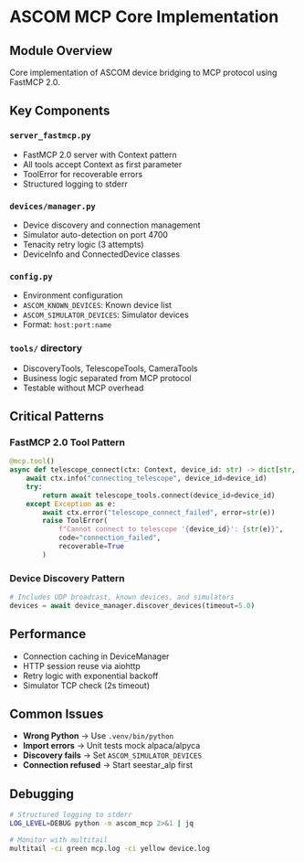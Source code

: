 # ASCOM MCP Core Implementation

## Module Overview
Core implementation of ASCOM device bridging to MCP protocol using FastMCP 2.0.

## Key Components

### `server_fastmcp.py`
- FastMCP 2.0 server with Context pattern
- All tools accept Context as first parameter
- ToolError for recoverable errors
- Structured logging to stderr

### `devices/manager.py`
- Device discovery and connection management
- Simulator auto-detection on port 4700
- Tenacity retry logic (3 attempts)
- DeviceInfo and ConnectedDevice classes

### `config.py`
- Environment configuration
- `ASCOM_KNOWN_DEVICES`: Known device list
- `ASCOM_SIMULATOR_DEVICES`: Simulator devices
- Format: `host:port:name`

### `tools/` directory
- DiscoveryTools, TelescopeTools, CameraTools
- Business logic separated from MCP protocol
- Testable without MCP overhead

## Critical Patterns

### FastMCP 2.0 Tool Pattern
```python
@mcp.tool()
async def telescope_connect(ctx: Context, device_id: str) -> dict[str, Any]:
    await ctx.info("connecting_telescope", device_id=device_id)
    try:
        return await telescope_tools.connect(device_id=device_id)
    except Exception as e:
        await ctx.error("telescope_connect_failed", error=str(e))
        raise ToolError(
            f"Cannot connect to telescope '{device_id}': {str(e)}",
            code="connection_failed",
            recoverable=True
        )
```

### Device Discovery Pattern
```python
# Includes UDP broadcast, known devices, and simulators
devices = await device_manager.discover_devices(timeout=5.0)
```

## Performance
- Connection caching in DeviceManager
- HTTP session reuse via aiohttp
- Retry logic with exponential backoff
- Simulator TCP check (2s timeout)

## Common Issues
- **Wrong Python** → Use `.venv/bin/python`
- **Import errors** → Unit tests mock alpaca/alpyca
- **Discovery fails** → Set `ASCOM_SIMULATOR_DEVICES`
- **Connection refused** → Start seestar_alp first

## Debugging
```bash
# Structured logging to stderr
LOG_LEVEL=DEBUG python -m ascom_mcp 2>&1 | jq

# Monitor with multitail
multitail -ci green mcp.log -ci yellow device.log
```